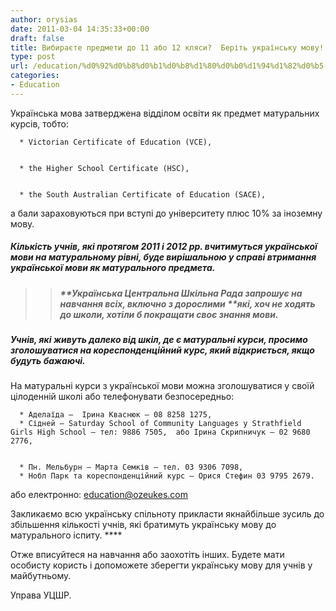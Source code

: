 ```yaml
---
author: orysias
date: 2011-03-04 14:35:33+00:00
draft: false
title: Вибираєте предмети до 11 або 12 кляси?  Беріть українську мову!
type: post
url: /education/%d0%92%d0%b8%d0%b1%d0%b8%d1%80%d0%b0%d1%94%d1%82%d0%b5-%d0%bf%d1%80%d0%b5%d0%b4%d0%bc%d0%b5%d1%82%d0%b8-%d0%b4%d0%be-11-%d0%b0%d0%b1%d0%be-12-%d0%ba%d0%bb%d1%8f%d1%81%d0%b8-%d0%91%d0%b5%d1%80%d1%96/
categories:
- Education
---
```


Українська мова затверджена відділом освіти як предмет матуральних курсів, тобто:



	  * Victorian Certificate of Education (VCE), 


	  * the Higher School Certificate (HSC), 


	  * the South Australian Certificate of Education (SACE), 

а бали зараховуються при вступі до університету плюс 10% за іноземну мову.


##### Кількість учнів, які протягом 2011 і 2012 рр. вчитимуться української мови на матуральному рівні, буде вирішальною у справі втримання української мови як матурального предмета.




<blockquote>

> 
> ##### **Українська Центральна Шкільна Рада запрошує на навчання всіх, включно з дорослими **які, хоч не ходять до школи, хотіли б покращати своє знання мови. 
> 
> 
</blockquote>




##### Учнів, які живуть далеко від шкіл, де є матуральні курси, просимо зголошуватися на кореспонденційний курс, який відкриється, якщо будуть бажаючі.


На матуральні курси з української мови можна зголошуватися у своїй цілоденній школі або телефонувати безпосередньо:



	  * Аделаїда –  Ірина Кваснюк – 08 8258 1275,
	  * Сідней – Saturday School of Community Languages у Strathfield Girls High School – тел: 9886 7505,  або Ірина Скрипничук – 02 9680 2776,


	  * Пн. Мельбурн – Марта Семків – тел. 03 9306 7098,
	  * Нобл Парк та кореспонденційний курс – Орися Стефин 03 9795 2679. 

або електронно: [education@ozeukes.com](mailto:education@ozeukes.com)

Закликаємо всю українську спільноту прикласти якнайбільше зусиль до збільшення кількості учнів, які братимуть українську мову до матурального іспиту. ****

Отже вписуйтеся на навчання або заохотіть інших. Будете мати особисту користь і допоможете зберегти українську мову для учнів у майбутньому.

Управа УЦШР.
